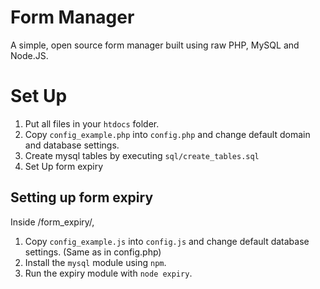 # Form Manager
A simple, open source form manager built using raw PHP, MySQL and Node.JS.

# Set Up
1. Put all files in your `htdocs` folder.
2. Copy `config_example.php` into `config.php` and change default domain and database settings.
3. Create mysql tables by executing `sql/create_tables.sql`
4. Set Up form expiry

## Setting up form expiry
Inside /form_expiry/,
1. Copy `config_example.js` into `config.js` and change default database settings. (Same as in config.php)
2. Install the `mysql` module using `npm`.
3. Run the expiry module with `node expiry`.

